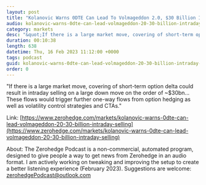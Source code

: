 ```yaml
---
layout: post
title: "Kolanovic Warns 0DTE Can Lead To Volmageddon 2.0, $30 Billion In Intraday Selling"
audio: kolanovic-warns-0dte-can-lead-volmageddon-20-30-billion-intraday-selling-1
category: markets
desc: "&quot;If there is a large market move, covering of short-term option delta could result in intraday selling on a large down move on the order of ~$30bn... These flows would trigger further one-way flows from option hedging as well as volatility control strategies and CTAs.&quot;"
duration: 00:10:38
length: 638
datetime: Thu, 16 Feb 2023 11:12:00 +0000
tags: podcast
guid: kolanovic-warns-0dte-can-lead-volmageddon-20-30-billion-intraday-selling-0
order: 0
---
```

&quot;If there is a large market move, covering of short-term option delta could result in intraday selling on a large down move on the order of ~$30bn... These flows would trigger further one-way flows from option hedging as well as volatility control strategies and CTAs.&quot;

Link: [https://www.zerohedge.com/markets/kolanovic-warns-0dte-can-lead-volmageddon-20-30-billion-intraday-selling](https://www.zerohedge.com/markets/kolanovic-warns-0dte-can-lead-volmageddon-20-30-billion-intraday-selling)

About: The Zerohedge Podcast is a non-commercial, automated program, designed to give people a way to get news from Zerohedge in an audio format.  I am actively working on tweaking and improving the setup to create a better listening experience (February 2023).  Suggestions are welcome: [zerohedgePodcast@outlook.com](mailto:zerohedgePodcast@outlook.com)